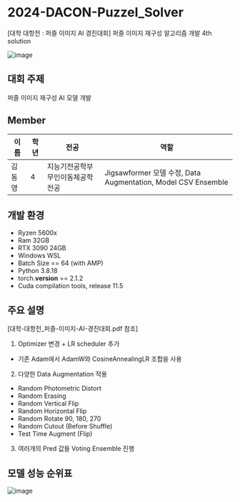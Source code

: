 # 2024-DACON-Puzzel_Solver
[대학 대항전 : 퍼즐 이미지 AI 경진대회] 퍼즐 이미지 재구성 알고리즘 개발 4th solution

![image](https://github.com/DYDevelop/DACON-Competitions/assets/55197580/dfaea029-7aeb-469d-b5b5-3e80a9714329)

## 대회 주제
퍼즐 이미지 재구성 AI 모델 개발

## Member
| 이름       | 학년 | 전공          | 역할                          |
|--------------|-----|-----------------------|------------------------------------|
| 김동영    | 4    | 지능기전공학부 무인이동체공학전공 |  Jigsawformer 모델 수정, Data Augmentation, Model CSV Ensemble |

## 개발 환경
- Ryzen 5600x
- Ram 32GB
- RTX 3090 24GB
- Windows WSL
- Batch Size == 64 (with AMP)
- Python 3.8.18
- torch.__version__ == 2.1.2
- Cuda compilation tools, release 11.5

## 주요 설명
[대학-대항전_퍼즐-이미지-AI-경진대회.pdf 참조]
1. Optimizer 변경 + LR scheduler 추가
- 기존 Adam에서 AdamW와 CosineAnnealingLR 조합을 사용

2. 다양한 Data Augmentation 적용
- Random Photometric Distort 
- Random Erasing
- Random Vertical Flip
- Random Horizontal Flip
- Random Rotate 90, 180, 270
- Random Cutout (Before Shuffle)
- Test Time Augment (Flip)

3. 여러개의 Pred 값들 Voting Ensemble 진행

## 모델 성능 순위표
![image](https://github.com/DYDevelop/DACON-Competitions/assets/55197580/a1cfbb6c-4d91-4f74-b2a2-9122e6c3416a)


